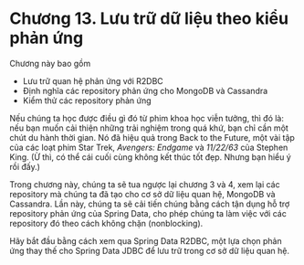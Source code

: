 # Chương 13. Lưu trữ dữ liệu theo kiểu phản ứng

Chương này bao gồm

* Lưu trữ quan hệ phản ứng với R2DBC  
* Định nghĩa các repository phản ứng cho MongoDB và Cassandra  
* Kiểm thử các repository phản ứng  

Nếu chúng ta học được điều gì đó từ phim khoa học viễn tưởng, thì đó là: nếu bạn muốn cải thiện những trải nghiệm trong quá khứ, bạn chỉ cần một chút du hành thời gian. Nó đã hiệu quả trong Back to the Future, một vài tập của các loạt phim Star Trek, _Avengers: Endgame_ và _11/22/63_ của Stephen King. (Ừ thì, có thể cái cuối cùng không kết thúc tốt đẹp. Nhưng bạn hiểu ý rồi đấy.)

Trong chương này, chúng ta sẽ tua ngược lại chương 3 và 4, xem lại các repository mà chúng ta đã tạo cho cơ sở dữ liệu quan hệ, MongoDB và Cassandra. Lần này, chúng ta sẽ cải tiến chúng bằng cách tận dụng hỗ trợ repository phản ứng của Spring Data, cho phép chúng ta làm việc với các repository đó theo cách không chặn (nonblocking).

Hãy bắt đầu bằng cách xem qua Spring Data R2DBC, một lựa chọn phản ứng thay thế cho Spring Data JDBC để lưu trữ trong cơ sở dữ liệu quan hệ.
